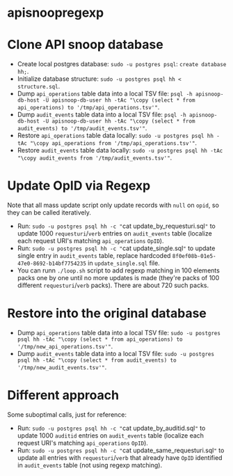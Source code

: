# apisnoopregexp

# Clone API snoop database

- Create local postgres database: `sudo -u postgres psql`: `create database hh;`.
- Initialize database structure: `sudo -u postgres psql hh < structure.sql`.
- Dump `api_operations` table data into a local TSV file: `psql -h apisnoop-db-host -U apisnoop-db-user hh -tAc "\copy (select * from api_operations) to '/tmp/api_operations.tsv'"`.
- Dump `audit_events` table data into a local TSV file: `psql -h apisnoop-db-host -U apisnoop-db-user hh -tAc "\copy (select * from audit_events) to '/tmp/audit_events.tsv'"`.
- Restore `api_operations` table data locally: `sudo -u postgres psql hh -tAc "\copy api_operations from '/tmp/api_operations.tsv'"`.
- Restore `audit_events` table data locally: `sudo -u postgres psql hh -tAc "\copy audit_events from '/tmp/audit_events.tsv'"`.


# Update OpID via Regexp

Note that all mass update script only update records with `null` on `opid`, so they can be called iteratively.

- Run: `sudo -u postgres psql hh -c "`cat update_by_requesturi.sql`"` to update 1000 `requesturi`/`verb` entries on `audit_events` table (localize each request URI's matching `api_operations` `OpID`).
- Run: `sudo -u postgres psql hh -c "`cat update_single.sql`"` to update single entry in `audit_events` table, replace hardcoded `8f0ef08b-01e5-47e0-8692-b14bf7754235` in `update_single.sql` file.
- You can runn  `./loop.sh` script to add regexp matching in 100 elements packs one by one until no more updates is made (they're packs of 100 different `requesturi`/`verb` packs). There are about 720 such packs.


# Restore into the original database

- Dump `api_operations` table data into a local TSV file: `sudo -u postgres psql hh -tAc "\copy (select * from api_operations) to '/tmp/new_api_operations.tsv'"`.
- Dump `audit_events` table data into a local TSV file: `sudo -u postgres psql hh -tAc "\copy (select * from audit_events) to '/tmp/new_audit_events.tsv'"`.


# Different approach

Some suboptimal calls, just for reference:

- Run: `sudo -u postgres psql hh -c "`cat update_by_auditid.sql`"` to update 1000 `auditid` entries on `audit_events` table (localize each request URI's matching `api_operations` `OpID`).
- Run: `sudo -u postgres psql hh -c "`cat update_same_requesturi.sql`"` to update all entries with `requesturi`/`verb` that already have `OpID` identified in `audit_events` table (not using regexp matching).
